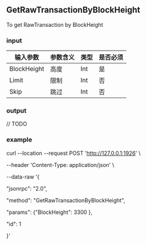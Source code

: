 ## GetRawTransactionByBlockHeight

To get RawTransaction by BlockHeight

### input

| 输入参数         | 参数含义       | 类型    | 是否必须  |
| ---------------- | -------------- | ------- |------   |
| BlockHeight |高度       | Int | 是|
| Limit |限制 | Int | 否 |
| Skip |跳过 | Int | 否 |

### output

// TODO

### example

curl --location --request POST 'http://127.0.0.1:1926' \

--header 'Content-Type: application/json' \

--data-raw '{

  "jsonrpc": "2.0",

  "method": "GetRawTransactionByBlockHeight",

  "params": {"BlockHeight": 3300 },

  "id": 1

}'





